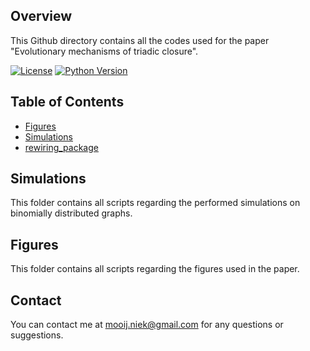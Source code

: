 ## Overview

This Github directory contains all the codes used for the paper "Evolutionary mechanisms of triadic closure".

[![License](https://img.shields.io/badge/license-MIT-blue.svg)](https://opensource.org/licenses/MIT)
[![Python Version](https://img.shields.io/badge/python-3.6%2B-blue.svg)](https://www.python.org/downloads/)

## Table of Contents
- [Figures](#Figures)
- [Simulations](#Simulations)
- [rewiring_package](#rewiring_package)

## Simulations
This folder contains all scripts regarding the performed simulations on binomially distributed graphs.

## Figures
This folder contains all scripts regarding the figures used in the paper.

## Contact
You can contact me at mooij.niek@gmail.com for any questions or suggestions.
